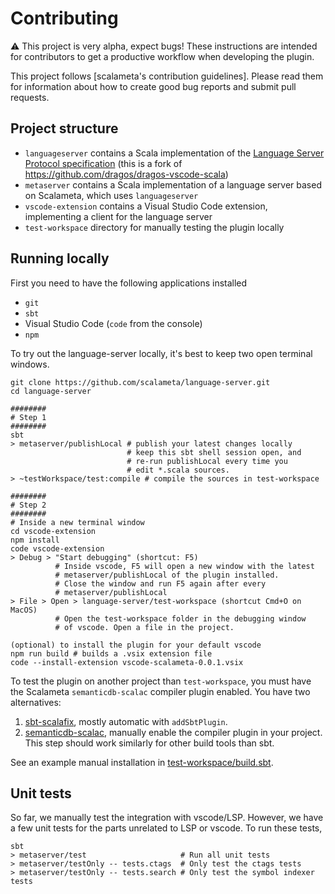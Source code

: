 # Contributing

:warning: This project is very alpha, expect bugs!
These instructions are intended for contributors to get a productive workflow when developing the plugin.

This project follows [scalameta's contribution guidelines].
Please read them for information about how to create good bug reports and submit pull requests.


## Project structure
- `languageserver` contains a Scala implementation of the [Language Server Protocol specification](https://github.com/Microsoft/language-server-protocol/blob/master/protocol.md) (this is a fork of https://github.com/dragos/dragos-vscode-scala)
- `metaserver` contains a Scala implementation of a language server based on Scalameta, which uses `languageserver`
- `vscode-extension` contains a Visual Studio Code extension, implementing a client for the language server
- `test-workspace` directory for manually testing the plugin locally


## Running locally

First you need to have the following applications installed

- `git`
- `sbt`
- Visual Studio Code (`code` from the console)
- `npm`

To try out the language-server locally, it's best to keep two open terminal
windows.

```
git clone https://github.com/scalameta/language-server.git
cd language-server

########
# Step 1
########
sbt
> metaserver/publishLocal # publish your latest changes locally
                          # keep this sbt shell session open, and
                          # re-run publishLocal every time you
                          # edit *.scala sources.
> ~testWorkspace/test:compile # compile the sources in test-workspace

########
# Step 2
########
# Inside a new terminal window
cd vscode-extension
npm install
code vscode-extension
> Debug > "Start debugging" (shortcut: F5)
          # Inside vscode, F5 will open a new window with the latest
          # metaserver/publishLocal of the plugin installed.
          # Close the window and run F5 again after every
          # metaserver/publishLocal
> File > Open > language-server/test-workspace (shortcut Cmd+O on MacOS)
          # Open the test-workspace folder in the debugging window
          # of vscode. Open a file in the project.

(optional) to install the plugin for your default vscode
npm run build # builds a .vsix extension file
code --install-extension vscode-scalameta-0.0.1.vsix
```

To test the plugin on another project than `test-workspace`, you must
have the Scalameta `semanticdb-scalac` compiler plugin enabled.
You have two alternatives:

1. [sbt-scalafix](https://scalacenter.github.io/scalafix/docs/users/installation#sbt-scalafix),
   mostly automatic with `addSbtPlugin`.
2. [semanticdb-scalac](http://scalameta.org/tutorial/#sbt), manually
   enable the compiler plugin in your project.
   This step should work similarly for other build tools than sbt.

See an example manual installation in [test-workspace/build.sbt](test-workspace/build.sbt).

## Unit tests

So far, we manually test the integration with vscode/LSP.
However, we have a few unit tests for the parts unrelated to LSP or vscode.
To run these tests,
```
sbt
> metaserver/test                     # Run all unit tests
> metaserver/testOnly -- tests.ctags  # Only test the ctags tests
> metaserver/testOnly -- tests.search # Only test the symbol indexer tests
```
